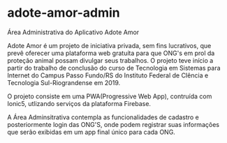 # adote-amor-admin

Área Administrativa do Aplicativo Adote Amor

Adote Amor é um projeto de iniciativa privada, sem fins lucrativos, que prevê oferecer uma plataforma web gratuíta para que ONG's em prol da proteção animal possam divulgar seus trabalhos.
O projeto teve início a partir do trabalho de conclusão do curso de Tecnologia em Sistemas para Internet do Campus Passo Fundo/RS do Instituto Federal de CIência e Tecnologia Sul-Riograndense em 2019.

O projeto consiste em uma PWA(Progressive Web App), contruída com Ionic5, utlizando serviços da plataforma Firebase.

A Área Adminsitrativa contempla as funcionalidades de cadastro e posteriormente login das ONG'S, onde podem registrar suas informações que serão exibidas em um app final único para cada ONG.
